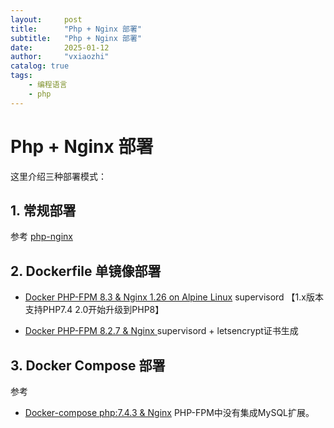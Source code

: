 ```yaml
---
layout:     post
title:      "Php + Nginx 部署"
subtitle:   "Php + Nginx 部署"
date:       2025-01-12
author:     "vxiaozhi"
catalog: true
tags:
    - 编程语言
    - php
---
```


# Php + Nginx 部署

这里介绍三种部署模式：

## 1. 常规部署

参考 [php-nginx](php-nginx.md)

## 2. Dockerfile 单镜像部署

- [Docker PHP-FPM 8.3 & Nginx 1.26 on Alpine Linux](https://github.com/TrafeX/docker-php-nginx) supervisord 【1.x版本支持PHP7.4 2.0开始升级到PHP8】

- [Docker PHP-FPM 8.2.7 & Nginx ](https://github.com/richarvey/nginx-php-fpm) supervisord + letsencrypt证书生成

## 3. Docker Compose 部署

参考 

- [Docker-compose php:7.4.3 & Nginx](https://github.com/mhilker/docker-nginx-php-example)  PHP-FPM中没有集成MySQL扩展。

